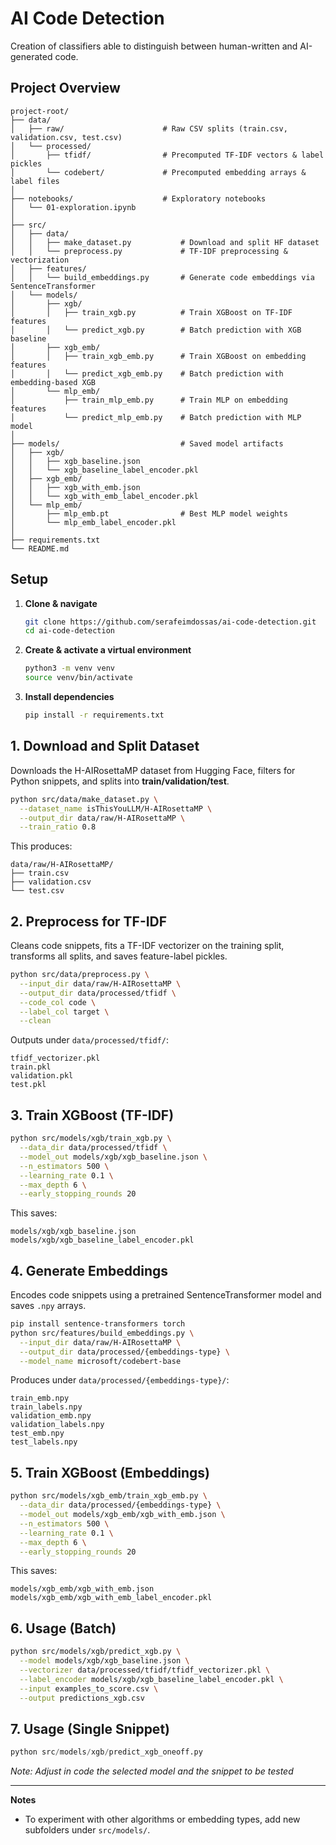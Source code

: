 # AI Code Detection

Creation of classifiers able to distinguish between human-written and AI-generated code.

## Project Overview

```
project-root/
├── data/
│   ├── raw/                      # Raw CSV splits (train.csv, validation.csv, test.csv)
│   └── processed/
│       ├── tfidf/                # Precomputed TF-IDF vectors & label pickles
│       └── codebert/             # Precomputed embedding arrays & label files
│
├── notebooks/                    # Exploratory notebooks
│   └── 01-exploration.ipynb
│
├── src/
│   ├── data/
│   │   ├── make_dataset.py           # Download and split HF dataset
│   │   └── preprocess.py             # TF-IDF preprocessing & vectorization
│   ├── features/
│   │   └── build_embeddings.py       # Generate code embeddings via SentenceTransformer
│   └── models/
│       ├── xgb/
│       │   ├── train_xgb.py          # Train XGBoost on TF-IDF features
│       │   └── predict_xgb.py        # Batch prediction with XGB baseline
│       ├── xgb_emb/
│       │   ├── train_xgb_emb.py      # Train XGBoost on embedding features
│       │   └── predict_xgb_emb.py    # Batch prediction with embedding-based XGB
│       └── mlp_emb/
│           ├── train_mlp_emb.py      # Train MLP on embedding features
│           └── predict_mlp_emb.py    # Batch prediction with MLP model
│
├── models/                           # Saved model artifacts
│   ├── xgb/
│   │   ├── xgb_baseline.json
│   │   └── xgb_baseline_label_encoder.pkl
│   ├── xgb_emb/
│   │   ├── xgb_with_emb.json
│   │   └── xgb_with_emb_label_encoder.pkl
│   └── mlp_emb/
│       ├── mlp_emb.pt                # Best MLP model weights
│       └── mlp_emb_label_encoder.pkl
│
├── requirements.txt
└── README.md
```

## Setup

1. **Clone & navigate**

   ```bash
   git clone https://github.com/serafeimdossas/ai-code-detection.git
   cd ai-code-detection
   ```
2. **Create & activate a virtual environment**

   ```bash
   python3 -m venv venv
   source venv/bin/activate
   ```
3. **Install dependencies**

   ```bash
   pip install -r requirements.txt
   ```

## 1. Download and Split Dataset

Downloads the H-AIRosettaMP dataset from Hugging Face, filters for Python snippets, and splits into **train/validation/test**.

```bash
python src/data/make_dataset.py \
  --dataset_name isThisYouLLM/H-AIRosettaMP \
  --output_dir data/raw/H-AIRosettaMP \
  --train_ratio 0.8
```

This produces:

```
data/raw/H-AIRosettaMP/
├── train.csv
├── validation.csv
└── test.csv
```

## 2. Preprocess for TF-IDF

Cleans code snippets, fits a TF-IDF vectorizer on the training split, transforms all splits, and saves feature-label pickles.

```bash
python src/data/preprocess.py \
  --input_dir data/raw/H-AIRosettaMP \
  --output_dir data/processed/tfidf \
  --code_col code \
  --label_col target \
  --clean
```

Outputs under `data/processed/tfidf/`:

```
tfidf_vectorizer.pkl
train.pkl
validation.pkl
test.pkl
```

## 3. Train XGBoost (TF-IDF)

```bash
python src/models/xgb/train_xgb.py \
  --data_dir data/processed/tfidf \
  --model_out models/xgb/xgb_baseline.json \
  --n_estimators 500 \
  --learning_rate 0.1 \
  --max_depth 6 \
  --early_stopping_rounds 20
```

This saves:

```
models/xgb/xgb_baseline.json
models/xgb/xgb_baseline_label_encoder.pkl
```

## 4. Generate Embeddings

Encodes code snippets using a pretrained SentenceTransformer model and saves `.npy` arrays.

```bash
pip install sentence-transformers torch
python src/features/build_embeddings.py \
  --input_dir data/raw/H-AIRosettaMP \
  --output_dir data/processed/{embeddings-type} \
  --model_name microsoft/codebert-base
```

Produces under `data/processed/{embeddings-type}/`:

```
train_emb.npy
train_labels.npy
validation_emb.npy
validation_labels.npy
test_emb.npy
test_labels.npy
```

## 5. Train XGBoost (Embeddings)

```bash
python src/models/xgb_emb/train_xgb_emb.py \
  --data_dir data/processed/{embeddings-type} \
  --model_out models/xgb_emb/xgb_with_emb.json \
  --n_estimators 500 \
  --learning_rate 0.1 \
  --max_depth 6 \
  --early_stopping_rounds 20
```

This saves:

```
models/xgb_emb/xgb_with_emb.json
models/xgb_emb/xgb_with_emb_label_encoder.pkl
```

## 6. Usage (Batch)

```bash
python src/models/xgb/predict_xgb.py \
  --model models/xgb/xgb_baseline.json \
  --vectorizer data/processed/tfidf/tfidf_vectorizer.pkl \
  --label_encoder models/xgb/xgb_baseline_label_encoder.pkl \
  --input examples_to_score.csv \
  --output predictions_xgb.csv
```

## 7. Usage (Single Snippet)

```python
python src/models/xgb/predict_xgb_oneoff.py
```

*Note: Adjust in code the selected model and the snippet to be tested*

---

**Notes**

* To experiment with other algorithms or embedding types, add new subfolders under `src/models/`.
